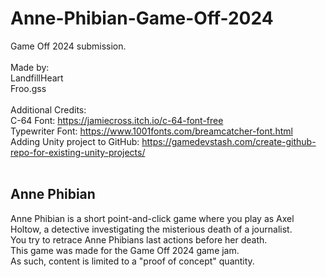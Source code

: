# Anne-Phibian-Game-Off-2024 <br />
Game Off 2024 submission. <br />
<br />
Made by: <br />
LandfillHeart <br />
Froo.gss <br />
<br />
Additional Credits: <br />
C-64 Font: https://jamiecross.itch.io/c-64-font-free <br />
Typewriter Font: https://www.1001fonts.com/breamcatcher-font.html <br />
Adding Unity project to GitHub: https://gamedevstash.com/create-github-repo-for-existing-unity-projects/ <br />
<br />
## Anne Phibian <br />
Anne Phibian is a short point-and-click game where you play as Axel Holtow, a detective investigating the misterious death of a journalist. <br />
You try to retrace Anne Phibians last actions before her death. <br />
This game was made for the Game Off 2024 game jam. <br />
As such, content is limited to a "proof of concept" quantity. <br />
